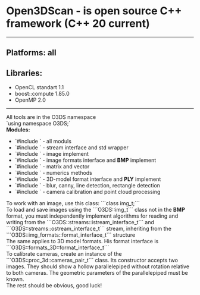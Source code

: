 <h1>Open3DScan - is open source C++ framework (C++ 20 current)</h1>
<hr>
<h2>Platforms: all</h2>
<h2>Libraries:</h2>
<ul>
  <li>OpenCL standart 1.1</li>
  <li>boost::compute 1.85.0</li>
  <li>OpenMP 2.0</li>
</ul>
<hr>
All tools are in the O3DS namespace<br>
`using namespace O3DS;`<br>
<b>Modules:</b>
<ul>
  <li>`#include <Open3DScan/general.hpp>` - all moduls</li>
  <li>`#include <Open3DScan/streams.hpp>` - stream interface and std wrapper</li>
  <li>`#include <Open3DScan/image.hpp>` - image implement</li>
  <li>`#include <Open3DScan/img_formats.hpp>` - image formats interface and <b>BMP</b> implement</li>
  <li>`#include <Open3DScan/linear_math.hpp>` - matrix and vector</li>
  <li>`#include <Open3DScan/numerics.hpp>` - numerics methods</li>
  <li>`#include <Open3DScan/formats_3D.hpp>` - 3D-model format interface and <b>PLY</b> implement</li>
  <li>`#include <Open3DScan/image_processing.hpp>` - blur, canny, line detection, rectangle detection</li>
  <li>`#include <Open3DScan/calculate_3D.hpp>` - camera calibration and point cloud processing</li>
</ul>
To work with an image, use this class:
```class img_t;```<br>
To load and save images using the ```O3DS::img_t``` class not in the <b>BMP</b> format, you must independently implement algorithms for reading and writing from the ```O3DS::streams::istream_interface_t``` and ```O3DS::streams::ostream_interface_t``` stream, inheriting from the ```O3DS::img_formats::format_interface_t``` structure<br>
The same applies to 3D model formats. His format interface is ```O3DS::formats_3D::format_interface_t```<br>
To calibrate cameras, create an instance of the ```O3DS::proc_3d::cameras_pair_t``` class. Its constructor accepts two images. They should show a hollow parallelepiped without rotation relative to both cameras. The geometric parameters of the parallelepiped must be known.<br>
The rest should be obvious, good luck!


